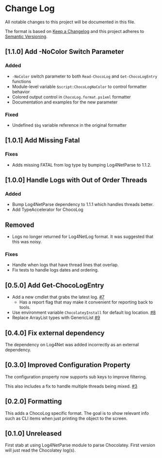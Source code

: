 # Change Log

All notable changes to this project will be documented in this file.

The format is based on [Keep a Changelog](http://keepachangelog.com/)
and this project adheres to [Semantic Versioning](http://semver.org/).

## [1.1.0] Add -NoColor Switch Parameter

### Added

- `-NoColor` switch parameter to both `Read-ChocoLog` and `Get-ChocoLogEntry` functions
- Module-level variable `$script:ChocoLogNoColor` to control formatter behavior
- Colored output control in `ChocoLog.format.ps1xml` formatter
- Documentation and examples for the new parameter

### Fixed

- Undefined `$bg` variable reference in the original formatter

## [1.0.1] Add Missing Fatal

### Fixes

- Adds missing FATAL from log type by bumping Log4NetParse to 1.1.2.

## [1.0.0] Handle Logs with Out of Order Threads

### Added

- Bump Log4NetParse dependency to 1.1.1 which handles threads better.
- Add TypeAccelerator for ChocoLog

## Removed

- Logs no longer returned for Log4NetLog format. It was suggested that
  this was noisy.

### Fixes

- Handle when logs that have thread lines that overlap.
- Fix tests to handle logs dates and ordering.

## [0.5.0] Add Get-ChocoLogEntry

- Add a new cmdlet that grabs the latest log.
  [#7](https://github.com/HeyItsGilbert/ChocoLogParse/issues/7)
  - Has a report flag that may make it convenient for reporting back to tools.
- Use environment variable `ChocolateyInstall` for default log location.
  [#8](https://github.com/HeyItsGilbert/ChocoLogParse/issues/8)
- Replace ArrayList types with GenericList
  [#9](https://github.com/HeyItsGilbert/ChocoLogParse/issues/9)

## [0.4.0] Fix external dependency

The dependency on Log4Net was added incorrectly as an external dependency.

## [0.3.0] Improved Configuration Property

The configuration property now supports sub keys to improve filtering.

This also includes a fix to handle multiple threads being mixed.
[#3](https://github.com/HeyItsGilbert/ChocoLogParse/issues/3)

## [0.2.0] Formatting

This adds a ChocoLog specific format. The goal is to show relevant info such as
CLI items when just printing the object to the screen.

## [0.1.0] Unreleased

First stab at using Log4NetParse module to parse Chocolatey. First version will
just read the Chocolatey log(s).
